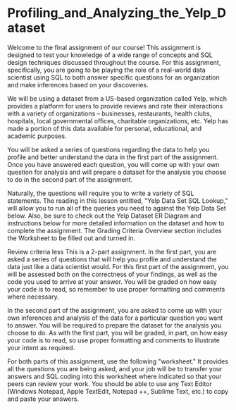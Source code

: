 # Profiling_and_Analyzing_the_Yelp_Dataset

Welcome to the final assignment of our course! This assignment is designed to test your knowledge of a wide range of concepts and SQL design techniques discussed throughout the course. For this assignment, specifically, you are going to be playing the role of a real-world data scientist using SQL to both answer specific questions for an organization and make inferences based on your discoveries. 

We will be using a dataset from a US-based organization called Yelp, which provides a platform for users to provide reviews and rate their interactions with a variety of organizations – businesses, restaurants, health clubs, hospitals, local governmental offices, charitable organizations, etc. Yelp has made a portion of this data available for personal, educational, and academic purposes.

You will be asked a series of questions regarding the data to help you profile and better understand the data in the first part of the assignment. Once you have answered each question, you will come up with your own question for analysis and will prepare a dataset for the analysis you choose to do in the second part of the assignment.

Naturally, the questions will require you to write a variety of SQL statements. The reading in this lesson entitled, "Yelp Data Set SQL Lookup," will allow you to run all of the queries you need to against the Yelp Data Set below. Also, be sure to check out the Yelp Dataset ER Diagram and instructions below for more detailed information on the dataset and how to complete the assignment. The Grading Criteria Overview section includes the Worksheet to be filled out and turned in.

Review criteria
less 
This is a 2-part assignment. In the first part, you are asked a series of questions that will help you profile and understand the data just like a data scientist would. For this first part of the assignment, you will be assessed both on the correctness of your findings, as well as the code you used to arrive at your answer. You will be graded on how easy your code is to read, so remember to use proper formatting and comments where necessary.

In the second part of the assignment, you are asked to come up with your own inferences and analysis of the data for a particular question you want to answer. You will be required to prepare the dataset for the analysis you choose to do. As with the first part, you will be graded, in part, on how easy your code is to read, so use proper formatting and comments to illustrate your intent as required.

For both parts of this assignment, use the following "worksheet." It provides all the questions you are being asked, and your job will be to transfer your answers and SQL coding into this worksheet where indicated so that your peers can review your work. You should be able to use any Text Editor (Windows Notepad, Apple TextEdit, Notepad ++, Sublime Text, etc.) to copy and paste your answers.
